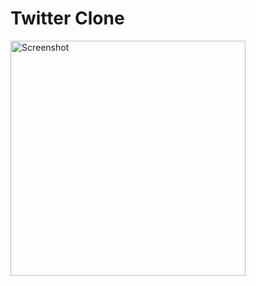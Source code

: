 # Twitter Clone
<img width="376" alt="Screenshot" src="https://user-images.githubusercontent.com/34161881/220704008-5a0afe42-1280-4076-b7a4-6cc1e6d997ff.png">
